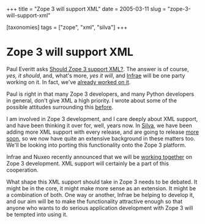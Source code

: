 +++
title = "Zope 3 will support XML"
date = 2005-03-11
slug = "zope-3-will-support-xml"

[taxonomies]
tags = ["zope", "xml", "silva"]
+++

# Zope 3 will support XML

Paul Everitt asks [Should Zope 3 support
XML?](http://radio.weblogs.com/0116506/2005/03/11.html#a303). The answer
is of course, *yes, it should*, and, what's more, *yes it will*, and
[Infrae](http://www.infrae.com) will be one party working on it. In
fact, we've [already worked on it](http://codespeak.net/svn/z3/zopexml).

Paul is right in that many Zope 3 developers, and many Python developers
in general, don't give XML a high priority. I wrote about some of the
possible attitudes surrounding this
[before](http://faassen.n--tree.net/blog/view/weblog/2005/01/30/0).

I am involved in Zope 3 development, and I care deeply about XML
support, and have been thinking it over for, well, years now. In
[Silva](http://www.infrae.com/products/silva), we have been adding more
XML support with every release, and are going to release [more
soon](http://radio.weblogs.com/0116506/2005/02/09.html), so we now have
quite an extensive background in these matters too. We'll be looking
into porting this functionality onto the Zope 3 platform.

Infrae and Nuxeo recently announced that we will be [working
together](http://www.infrae.com/newsitems/InfraeNuxeoCooperation) on
Zope 3 development. XML support will certainly be a part of this
cooperation.

What shape this XML support should take in Zope 3 needs to be debated.
It might be in the core, it might make more sense as an extension. It
might be a combination of both. One way or another, Infrae be helping to
develop it, and our aim will be to make the functionality attractive
enough so that anyone who wants to do serious application development
with Zope 3 will be tempted into using it.
